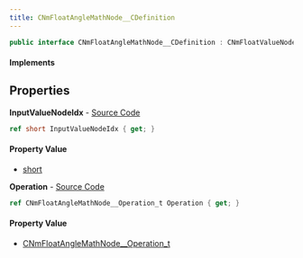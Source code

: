```yaml
---
title: CNmFloatAngleMathNode__CDefinition
---
```


```csharp
public interface CNmFloatAngleMathNode__CDefinition : CNmFloatValueNode__CDefinition, CNmValueNode__CDefinition, CNmGraphNode__CDefinition, ISchemaClass<CNmGraphNode__CDefinition>, ISchemaClass<CNmValueNode__CDefinition>, ISchemaClass<CNmFloatValueNode__CDefinition>, ISchemaClass<CNmFloatAngleMathNode__CDefinition>, ISchemaField, ISchemaClass, INativeHandle
```

#### Implements

## Properties

**InputValueNodeIdx** - [Source Code](https://github.com/swiftly-solution/swiftlys2/blob/master/managed/src/SwiftlyS2.Generated/Schemas/Interfaces/CNmFloatAngleMathNode__CDefinition.cs#L16)

```csharp
ref short InputValueNodeIdx { get; }
```

#### Property Value

- [short](https://learn.microsoft.com/dotnet/api/system.int16)

**Operation** - [Source Code](https://github.com/swiftly-solution/swiftlys2/blob/master/managed/src/SwiftlyS2.Generated/Schemas/Interfaces/CNmFloatAngleMathNode__CDefinition.cs#L18)

```csharp
ref CNmFloatAngleMathNode__Operation_t Operation { get; }
```

#### Property Value

- [CNmFloatAngleMathNode__Operation_t](/docs/api/shared/schemadefinitions/cnmfloatanglemathnode__operation_t)

